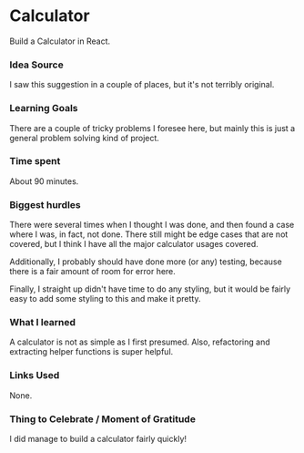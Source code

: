 # Calculator

Build a Calculator in React.

### Idea Source

I saw this suggestion in a couple of places, but it's not terribly original.

### Learning Goals

There are a couple of tricky problems I foresee here, but mainly this is just a general problem solving kind of project.

### Time spent

About 90 minutes.

### Biggest hurdles

There were several times when I thought I was done, and then found a case where I was, in fact, not done. There still might be edge cases that are not covered, but I think I have all the major calculator usages covered.

Additionally, I probably should have done more (or any) testing, because there is a fair amount of room for error here.

Finally, I straight up didn't have time to do any styling, but it would be fairly easy to add some styling to this and make it pretty.

### What I learned

A calculator is not as simple as I first presumed. Also, refactoring and extracting helper functions is super helpful.

### Links Used

None.

### Thing to Celebrate / Moment of Gratitude

I did manage to build a calculator fairly quickly!
